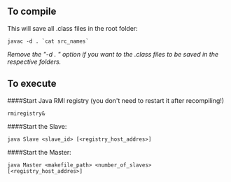 To compile 
----------
This will save all .class files in the root folder:

	javac -d . `cat src_names`
	
*Remove the "-d . " option if you want to the .class files to be saved in the respective folders.*


To execute
-----------

####Start Java RMI registry (you don't need to restart it after recompiling!)

	rmiregistry&

####Start the Slave:

	java Slave <slave_id> [<registry_host_addres>]

####Start the Master:

	java Master <makefile_path> <number_of_slaves> [<registry_host_addres>]
